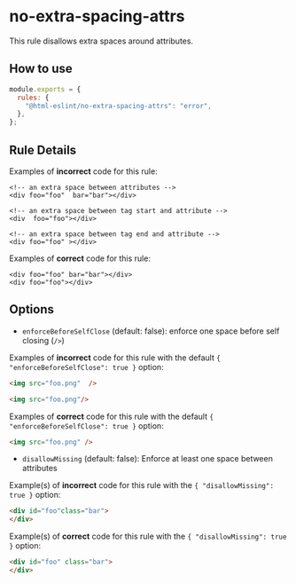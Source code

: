 # no-extra-spacing-attrs

This rule disallows extra spaces around attributes.

## How to use

```js,.eslintrc.js
module.exports = {
  rules: {
    "@html-eslint/no-extra-spacing-attrs": "error",
  },
};
```

## Rule Details

Examples of **incorrect** code for this rule:

<!-- prettier-ignore -->
```html,incorrect
<!-- an extra space between attributes -->
<div foo="foo"  bar="bar"></div>

<!-- an extra space between tag start and attribute -->
<div  foo="foo"></div>

<!-- an extra space between tag end and attribute -->
<div foo="foo" ></div>
```

Examples of **correct** code for this rule:

```html,correct
<div foo="foo" bar="bar"></div>
<div foo="foo"></div>
```

## Options

- `enforceBeforeSelfClose` (default: false): enforce one space before self closing (`/>`)

Examples of **incorrect** code for this rule with the default `{ "enforceBeforeSelfClose": true }` option:

<!-- prettier-ignore-start -->

```html
<img src="foo.png"  />

<img src="foo.png"/>
```

<!-- prettier-ignore-end -->

Examples of **correct** code for this rule with the default `{ "enforceBeforeSelfClose": true }` option:

<!-- prettier-ignore-start -->

```html
<img src="foo.png" />
```

<!-- prettier-ignore-end -->

- `disallowMissing` (default: false): Enforce at least one space between attributes

Example(s) of **incorrect** code for this rule with the `{ "disallowMissing": true }` option:

<!-- prettier-ignore-start -->

```html
<div id="foo"class="bar">
</div>
```

<!-- prettier-ignore-end -->

Example(s) of **correct** code for this rule with the `{ "disallowMissing": true }` option:

<!-- prettier-ignore-start -->

```html
<div id="foo" class="bar">
</div>
```

<!-- prettier-ignore-end -->
